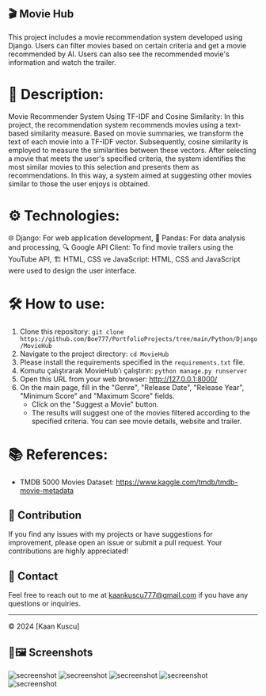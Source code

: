 ## 🎬 <b>Movie Hub</b>
This project includes a movie recommendation system developed using Django. Users can filter movies based on certain criteria and get a movie recommended by AI. Users can also see the recommended movie's information and watch the trailer.

# 📝 Description:
Movie Recommender System Using TF-IDF and Cosine Similarity:
In this project, the recommendation system recommends movies using a text-based similarity measure. Based on movie summaries, we transform the text of each movie into a TF-IDF vector. Subsequently, cosine similarity is employed to measure the similarities between these vectors. After selecting a movie that meets the user's specified criteria, the system identifies the most similar movies to this selection and presents them as recommendations. In this way, a system aimed at suggesting other movies similar to those the user enjoys is obtained.

# ⚙️ Technologies:
🌐 Django: For web application development,
🐼 Pandas: For data analysis and processing,
🔍 Google API Client: To find movie trailers using the YouTube API,
🏗️ HTML, CSS ve JavaScript: HTML, CSS and JavaScript were used to design the user interface.    

# 🛠️ How to use:
1. Clone this repository: `git clone https://github.com/Boe777/PortfolioProjects/tree/main/Python/Django/MovieHub`
2. Navigate to the project directory: `cd MovieHub`
3. Please install the requirements specified in the `requirements.txt` file.
4. Komutu çalıştırarak MovieHub'ı çalıştırın: `python manage.py runserver`
5. Open this URL from your web browser: http://127.0.0.1:8000/
6. On the main page, fill in the "Genre", "Release Date", "Release Year", "Minimum Score" and "Maximum Score" fields.
   - Click on the "Suggest a Movie" button.
   - The results will suggest one of the movies filtered according to the specified criteria. You can see movie details, website and trailer.


# 📚 References:
- TMDB 5000 Movies Dataset: https://www.kaggle.com/tmdb/tmdb-movie-metadata

## 🤝 Contribution

If you find any issues with my projects or have suggestions for improvement, please open an issue or submit a pull request. Your contributions are highly appreciated!

## 📧 Contact

Feel free to reach out to me at [kaankuscu777@gmail.com](mailto:kaankuscu777@gmail.com) if you have any questions or inquiries.

---
© 2024 [Kaan Kuscu]

## 📸🖼️ Screenshots

<img aline="center" src="https://github.com/Boe777/PortfolioProjects/tree/main/Python/Django/MovieHub/Screenshoots/1.png" alt="secreenshot">
<img aline="center" src="https://github.com/Boe777/PortfolioProjects/tree/main/Python/Django/MovieHub/Screenshoots/2.png" alt="secreenshot">
<img aline="center" src="https://github.com/Boe777/PortfolioProjects/tree/main/Python/Django/MovieHub/Screenshoots/3.png" alt="secreenshot">
<img aline="center" src="https://github.com/Boe777/PortfolioProjects/tree/main/Python/Django/MovieHub/Screenshoots/4.png" alt="secreenshot">
<img aline="center" src="https://github.com/Boe777/PortfolioProjects/tree/main/Python/Django/MovieHub/Screenshoots/5.png" alt="secreenshot">